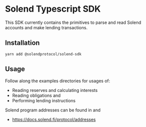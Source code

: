# Solend Typescript SDK

This SDK currently contains the primitives to parse and read Solend accounts and make lending transactions.

## Installation

```
yarn add @solendprotocol/solend-sdk
```

## Usage

Follow along the examples directories for usages of:

- Reading reserves and calculating interests
- Reading obligations and
- Performing lending instructions

Solend program addresses can be found in and

- https://docs.solend.fi/protocol/addresses
